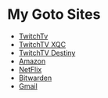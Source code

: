 <!DOCTYPE html>
<html>
    <head>
        <title>My Website</title>
        <link rel="stylesheet" type="text/css" href="/css/main.css">
    </head>
<body>
    <h1>My Goto Sites</h1>
        <ul>
        <li><a href="https://www.twitch.tv" target="_blank">TwitchTv</a></li>
        <li><a href="https://www.twitch.tv/xqcow" target="_blank">TwitchTV XQC</a></li>
        <li><a href="https://www.twitch.tv/destiny" target="_blank">TwitchTV Destiny</a></li>
        <li><a href="https://www.amazon.com/" target="_blank">Amazon</a></li>
        <li><a href="https://www.netflix.com/browse" target="_blank">NetFlix</a></li>
        <li><a href="https://vault.bitwarden.com/#/" target="_blank">Bitwarden</a></li>
        <li><a href="https://mail.google.com/mail/u/0/#inbox" target="_blank">Gmail</a></li>
    </ul>
</body>
</html>
